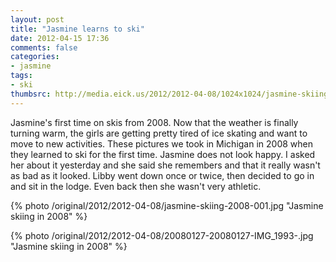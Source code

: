 ```yaml
---
layout: post
title: "Jasmine learns to ski"
date: 2012-04-15 17:36
comments: false
categories: 
- jasmine
tags:
- ski
thumbsrc: http://media.eick.us/2012/2012-04-08/1024x1024/jasmine-skiing-2008-001.jpg
---
```

Jasmine's first time on skis from 2008.  Now that the weather is finally turning warm, the girls are getting pretty tired of ice skating and want to move to new activities.  These pictures we took in Michigan in 2008 when they learned to ski for the first time.  Jasmine does not look happy.  I asked her about it yesterday and she said she remembers and that it really wasn't as bad as it looked.  Libby went down once or twice, then decided to go in and sit in the lodge.  Even back then she wasn't very athletic.



{% photo /original/2012/2012-04-08/jasmine-skiing-2008-001.jpg "Jasmine skiing in 2008" %}




{% photo /original/2012/2012-04-08/20080127-20080127-IMG_1993-.jpg "Jasmine skiing in 2008" %}

